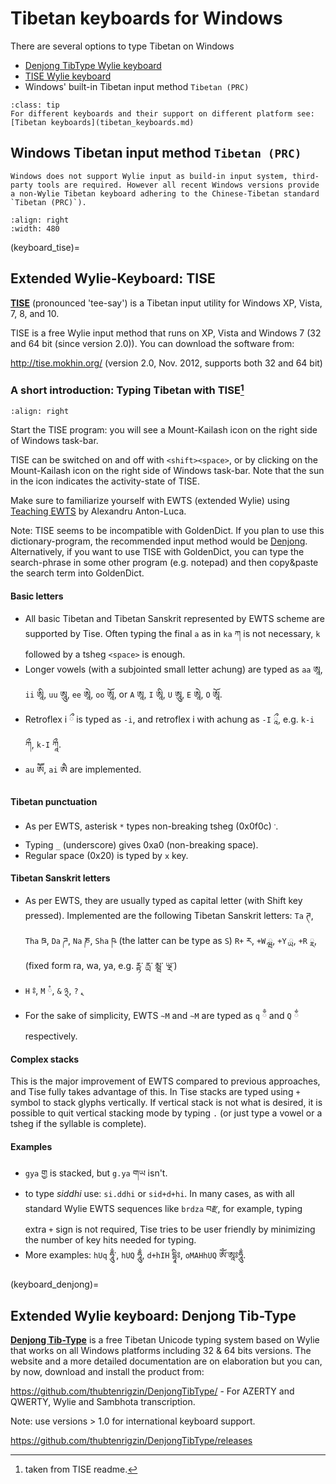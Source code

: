 # Tibetan keyboards for Windows

There are several options to type Tibetan on Windows

- [Denjong TibType Wylie keyboard](keyboard_denjong)
- [TISE Wylie keyboard](keyboard_tise)
- Windows' built-in Tibetan input method `Tibetan (PRC)`

```{Admonition} General overview
:class: tip
For different keyboards and their support on different platform see: [Tibetan keyboards](tibetan_keyboards.md)
```

## Windows Tibetan input method `Tibetan (PRC)`

```{note}
Windows does not support Wylie input as build-in input system, third-party tools are required. However all recent Windows versions provide a non-Wylie Tibetan keyboard adhering to the Chinese-Tibetan standard `Tibetan (PRC)`).
```

```{image} Images/windows_keyboard_config.jpg
:align: right
:width: 480
```




(keyboard_tise)=
## Extended Wylie-Keyboard: TISE

[**TISE**](https://tise.mokhin.org/) (pronounced 'tee-say') is a Tibetan input utility for Windows XP, Vista, 7, 8, and 10.

TISE is a free Wylie input method that runs on XP, Vista and Windows 7 (32 and 64 bit (since version 2.0)). You can download the software from:

http://tise.mokhin.org/ (version 2.0, Nov. 2012, supports both 32 and 64 bit)

### A short introduction: Typing Tibetan with TISE[^1]

```{image} https://tise.mokhin.org/tise.png
:align: right
```
Start the TISE program: you will see a Mount-Kailash icon on the right side of Windows task-bar.

TISE can be switched on and off with `<shift><space>`, or by clicking on the Mount-Kailash icon on the right side of Windows task-bar. Note that the sun in the icon indicates the activity-state of TISE.

Make sure to familiarize yourself with EWTS (extended Wylie) using [Teaching EWTS](https://www.thlib.org/reference/transliteration/teachingewts.pdf) by Alexandru Anton-Luca.

Note: TISE seems to be incompatible with GoldenDict. If you plan to use this dictionary-program, the recommended input method would be [Denjong](keyboard_denjong). Alternatively, if you want to use TISE with GoldenDict, you can type the search-phrase in some other program (e.g. notepad) and then copy&paste the search term into GoldenDict.

#### Basic letters

- All basic Tibetan and Tibetan Sanskrit represented by EWTS scheme are supported by Tise. Often typing the final `a` as in `ka` ཀ is not necessary, `k` followed by a tsheg `<space>` is enough.
- Longer vowels (with a subjointed small letter achung) are typed as `aa` ཨཱ, `ii` ཨཱི, `uu` ཨཱུ, `ee` ཨཱེ, `oo` ཨཱོ, or `A` ཨཱ, `I` ཨཱི, `U` ཨཱུ, `E` ཨཱེ, `O` ཨཱོ.
- Retroflex i ྀ is typed as `-i`, and retroflex i with achung as `-I` ཱྀ, e.g. `k-i` ཀྀ, `k-I` ཀཱྀ.
- `au` ཨཽ, `ai` ཨཻ are implemented.

#### Tibetan punctuation

- As per EWTS, asterisk `*` types non-breaking tsheg (0x0f0c) `་`.
- Typing `_` (underscore) gives 0xa0 (non-breaking space).
- Regular space (0x20) is typed by `x` key.

#### Tibetan Sanskrit letters

- As per EWTS, they are usually typed as capital letter (with Shift key pressed). Implemented are the following Tibetan Sanskrit letters: `Ta` ཊ, `Tha` ཋ, `Da` ཌ, `Na` ཎ, `Sha` ཥ (the latter can be type as `S`) `R+` ཪ, `+W` ྺ, `+Y` ྻ, `+R` ྼ, (fixed form ra, wa, ya, e.g. ཪྟ་ རྻ་ མྺ་ ཡྼ་)
- `H` ཿ, `M` ཾ, `&` ྅, `?` ྄.
- For the sake of simplicity, EWTS `~M` and `~M` are typed as `q`  ྃ and `Q`  ྂ respectively.

#### Complex stacks

This is the major improvement of EWTS compared to previous approaches, and Tise fully takes advantage of this. In Tise stacks are typed using `+` symbol to stack glyphs vertically. If vertical stack is not what is desired, it is possible to quit vertical stacking mode by typing `.` (or just type a vowel or a tsheg if the syllable is complete).

#### Examples

- `gya` གྱ is stacked, but `g.ya` གཡ isn't.
- to type _siddhi_ use: `si.ddhi` or `sid+d+hi`. In many cases, as with all standard Wylie EWTS sequences like `brdza` བརྫ, for example, typing extra `+` sign is not required, Tise tries to be user friendly by minimizing the number of key hits needed for typing.
- More examples: `hUq` ཧཱུྃ་, `hUQ` ཧཱུྂ, `d+hIH` དྷཱིཿ, `oMAHhUQ` ཨོཾ་ཨཱཿཧཱུྂ.

[^1]: taken from TISE readme.

(keyboard_denjong)=
## Extended Wylie keyboard: Denjong Tib-Type

[**Denjong Tib-Type**](https://github.com/thubtenrigzin/DenjongTibType) is a free Tibetan Unicode typing system based on Wylie that works on all Windows platforms including 32 & 64 bits versions. The website and a more detailed documentation are on elaboration but you can, by now, download and install the product from:

https://github.com/thubtenrigzin/DenjongTibType/ - For AZERTY and QWERTY, Wylie and Sambhota transcription.

Note: use versions > 1.0 for international keyboard support.

<https://github.com/thubtenrigzin/DenjongTibType/releases>
